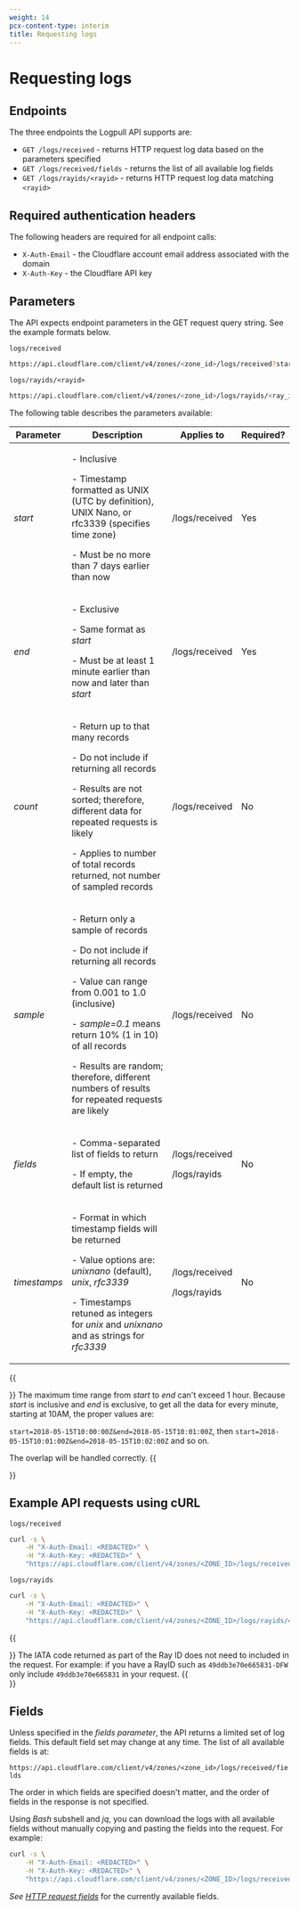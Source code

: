 ```yaml
---
weight: 14
pcx-content-type: interim
title: Requesting logs
---
```


# Requesting logs

## Endpoints

The three endpoints the Logpull API supports are:

- `GET /logs/received` - returns HTTP request log data based on the parameters specified
- `GET /logs/received/fields` - returns the list of all available log fields
- `GET /logs/rayids/<rayid>` - returns HTTP request log data matching `<rayid>`

## Required authentication headers

The following headers are required for all endpoint calls:

- `X-Auth-Email` - the Cloudflare account email address associated with the domain
- `X-Auth-Key` - the Cloudflare API key

## Parameters

The API expects endpoint parameters in the GET request query string. See the example formats below.

`logs/received`

```bash
https://api.cloudflare.com/client/v4/zones/<zone_id>/logs/received?start=<unix|rfc3339>&end=<unix|rfc3339>[&count=<int>][&sample=<float>][&fields=<fields>][&timestamps=<string>]
```

`logs/rayids/<rayid>`

```bash
https://api.cloudflare.com/client/v4/zones/<zone_id>/logs/rayids/<ray_id>?[&fields=<string>][&timestamps=<strings>]
```

The following table describes the parameters available:

<TableWrap>

| Parameter           | Description                                                                                                                                                                                                                                                                                                                   | Applies to                                | Required? |
| ------------------- | ----------------------------------------------------------------------------------------------------------------------------------------------------------------------------------------------------------------------------------------------------------------------------------------------------------------------------- | ----------------------------------------- | --------- |
| <em>start</em>      | <p>- Inclusive</p> <p>- Timestamp formatted as UNIX (UTC by definition), UNIX Nano, or rfc3339 (specifies time zone)</p> <p>- Must be no more than 7 days earlier than now</p>                                                                                                                                                | /logs/received                            | Yes       |
| <em>end</em>        | <p>- Exclusive</p> <p>- Same format as <em>start</em></p> <p>- Must be at least 1 minute earlier than now and later than <em>start</em></p>                                                                                                                                                                                   | /logs/received                            | Yes       |
| <em>count</em>      | <p>- Return up to that many records</p> <p>- Do not include if returning all records</p> <p>- Results are not sorted; therefore, different data for repeated requests is likely</p> <p></p> <p>- Applies to number of total records returned, not number of sampled records</p>                                               | /logs/received                            | No        |
| <em>sample</em>     | <p>- Return only a sample of records</p> <p>- Do not include if returning all records</p> <p>- Value can range from 0.001 to 1.0 (inclusive)</p> <p>- <em>sample=0.1</em> means return 10% (1 in 10) of all records</p> <p>- Results are random; therefore, different numbers of results for repeated requests are likely</p> | /logs/received                            | No        |
| <em>fields</em>     | <p>- Comma-separated list of fields to return</p> <p>- If empty, the default list is returned</p>                                                                                                                                                                                                                             | <p>/logs/received</p> <p>/logs/rayids</p> | No        |
| <em>timestamps</em> | <p>- Format in which timestamp fields will be returned</p> <p>- Value options are: <em>unixnano</em> (default), <em>unix</em>, <em>rfc3339</em></p> <p>- Timestamps retuned as integers for <em>unix</em> and <em>unixnano</em> and as strings for <em>rfc3339</em></p>                                                       | <p>/logs/received</p> <p>/logs/rayids</p> | No        |

</TableWrap>

{{<Aside type="note" header="Note">}}
The maximum time range from <em>start</em> to <em>end</em> can't exceed 1 hour. Because <em>start</em> is inclusive and <em>end</em> is exclusive, to get all the data for every minute, starting at 10AM, the proper values are:

`start=2018-05-15T10:00:00Z&end=2018-05-15T10:01:00Z`, then `start=2018-05-15T10:01:00Z&end=2018-05-15T10:02:00Z` and so on.

The overlap will be handled correctly.
{{</Aside>}}

## Example API requests using cURL

`logs/received`

```bash
curl -s \
    -H "X-Auth-Email: <REDACTED>" \
    -H "X-Auth-Key: <REDACTED>" \
    "https://api.cloudflare.com/client/v4/zones/<ZONE_ID>/logs/received?start=2017-07-18T22:00:00Z&end=2017-07-18T22:01:00Z&count=1&fields=RayID,ClientIP"
```

`logs/rayids`

```bash
curl -s \
    -H "X-Auth-Email: <REDACTED>" \
    -H "X-Auth-Key: <REDACTED>" \
    "https://api.cloudflare.com/client/v4/zones/<ZONE_ID>/logs/rayids/47ff6e2c812d3ccb?timestamps=rfc3339"
```

{{<Aside type="note" header="Note">}}
The IATA code returned as part of the Ray ID does not need to included in the request. For example: if you have a RayID such as `49ddb3e70e665831-DFW` only include `49ddb3e70e665831` in your request.
{{</Aside>}}

## Fields

Unless specified in the <em>fields parameter</em>, the API returns a limited set of log fields. This default field set may change at any time. The list of all available fields is at:

`https://api.cloudflare.com/client/v4/zones/<zone_id>/logs/received/fields`

The order in which fields are specified doesn't matter, and the order of fields in the response is not specified.

Using <em>Bash</em> subshell and <em>jq</em>, you can download the logs with all available fields without manually copying and pasting the fields into the request. For example:

```bash
curl -s \
    -H "X-Auth-Email: <REDACTED>" \
    -H "X-Auth-Key: <REDACTED>" \
    "https://api.cloudflare.com/client/v4/zones/<ZONE_ID>/logs/received?start=2017-07-18T22:00:00Z&end=2017-07-18T22:01:00Z&count=1&fields=$(curl -s -H "X-Auth-Email: <REDACTED>" -H "X-Auth-Key: <REDACTED>" "https://api.cloudflare.com/client/v4/zones/<ZONE_ID>/logs/received/fields" | jq '. | to_entries[] | .key' -r | paste -sd "," -)"
```

_See [HTTP request fields](/logs/reference/log-fields/#http-requests)_ for the currently available fields.
